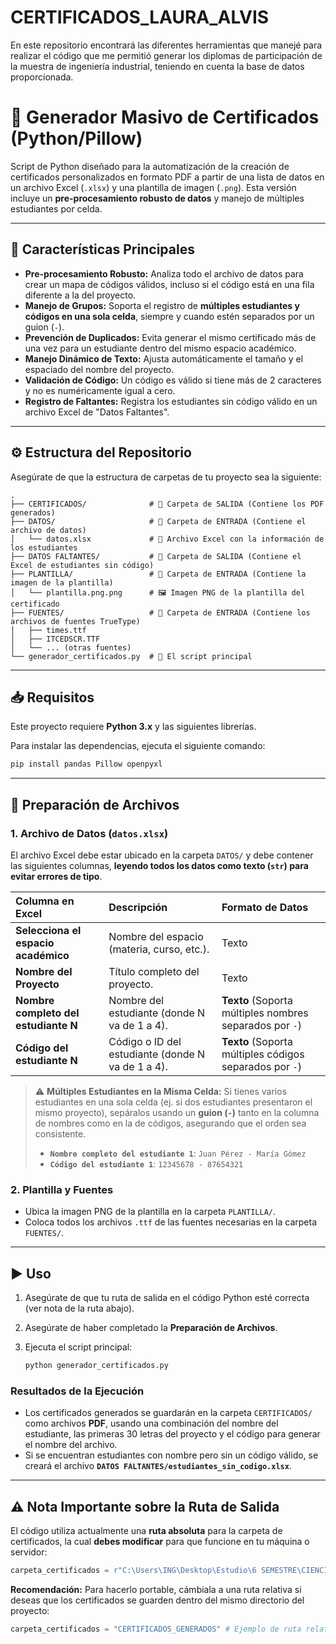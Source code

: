 # CERTIFICADOS_LAURA_ALVIS
En este repositorio encontrará las diferentes herramientas que manejé para realizar el código que me permitió generar los diplomas de participación de la muestra de ingeniería industrial, teniendo en cuenta la base de datos proporcionada.

# 📜 Generador Masivo de Certificados (Python/Pillow) 

Script de Python diseñado para la automatización de la creación de certificados personalizados en formato PDF a partir de una lista de datos en un archivo Excel (`.xlsx`) y una plantilla de imagen (`.png`). Esta versión incluye un **pre-procesamiento robusto de datos** y manejo de múltiples estudiantes por celda.

-----

## 🚀 Características Principales

  * **Pre-procesamiento Robusto:** Analiza todo el archivo de datos para crear un mapa de códigos válidos, incluso si el código está en una fila diferente a la del proyecto.
  * **Manejo de Grupos:** Soporta el registro de **múltiples estudiantes y códigos en una sola celda**, siempre y cuando estén separados por un guion (`-`).
  * **Prevención de Duplicados:** Evita generar el mismo certificado más de una vez para un estudiante dentro del mismo espacio académico.
  * **Manejo Dinámico de Texto:** Ajusta automáticamente el tamaño y el espaciado del nombre del proyecto.
  * **Validación de Código:** Un código es válido si tiene más de 2 caracteres y no es numéricamente igual a cero.
  * **Registro de Faltantes:** Registra los estudiantes sin código válido en un archivo Excel de "Datos Faltantes".

-----

## ⚙️ Estructura del Repositorio

Asegúrate de que la estructura de carpetas de tu proyecto sea la siguiente:

```
.
├── CERTIFICADOS/              # 📁 Carpeta de SALIDA (Contiene los PDF generados)
├── DATOS/                     # 📁 Carpeta de ENTRADA (Contiene el archivo de datos)
│   └── datos.xlsx             # 📄 Archivo Excel con la información de los estudiantes
├── DATOS FALTANTES/           # 📁 Carpeta de SALIDA (Contiene el Excel de estudiantes sin código)
├── PLANTILLA/                 # 📁 Carpeta de ENTRADA (Contiene la imagen de la plantilla)
│   └── plantilla.png.png      # 🖼️ Imagen PNG de la plantilla del certificado
├── FUENTES/                   # 📁 Carpeta de ENTRADA (Contiene los archivos de fuentes TrueType)
│   ├── times.ttf
│   ├── ITCEDSCR.TTF
│   └── ... (otras fuentes)
└── generador_certificados.py  # 🐍 El script principal
```

-----

## 📥 Requisitos

Este proyecto requiere **Python 3.x** y las siguientes librerías.

Para instalar las dependencias, ejecuta el siguiente comando:

```bash
pip install pandas Pillow openpyxl
```

-----

## 📝 Preparación de Archivos

### 1\. Archivo de Datos (`datos.xlsx`)

El archivo Excel debe estar ubicado en la carpeta `DATOS/` y debe contener las siguientes columnas, **leyendo todos los datos como texto (`str`) para evitar errores de tipo**.

| Columna en Excel | Descripción | Formato de Datos |
| :--- | :--- | :--- |
| **Selecciona el espacio académico** | Nombre del espacio (materia, curso, etc.). | Texto |
| **Nombre del Proyecto** | Título completo del proyecto. | Texto |
| **Nombre completo del estudiante N** | Nombre del estudiante (donde N va de 1 a 4). | **Texto** (Soporta múltiples nombres separados por `-`) |
| **Código del estudiante N** | Código o ID del estudiante (donde N va de 1 a 4). | **Texto** (Soporta múltiples códigos separados por `-`) |

> ⚠️ **Múltiples Estudiantes en la Misma Celda:**
> Si tienes varios estudiantes en una sola celda (ej. si dos estudiantes presentaron el mismo proyecto), sepáralos usando un **guion (`-`)** tanto en la columna de nombres como en la de códigos, asegurando que el orden sea consistente.
>
>   * **`Nombre completo del estudiante 1`**: `Juan Pérez - María Gómez`
>   * **`Código del estudiante 1`**: `12345678 - 87654321`

### 2\. Plantilla y Fuentes

  * Ubica la imagen PNG de la plantilla en la carpeta `PLANTILLA/`.
  * Coloca todos los archivos `.ttf` de las fuentes necesarias en la carpeta `FUENTES/`.

-----

## ▶️ Uso

1.  Asegúrate de que tu ruta de salida en el código Python esté correcta (ver nota de la ruta abajo).

2.  Asegúrate de haber completado la **Preparación de Archivos**.

3.  Ejecuta el script principal:

    ```bash
    python generador_certificados.py
    ```

### Resultados de la Ejecución

  * Los certificados generados se guardarán en la carpeta `CERTIFICADOS/` como archivos **PDF**, usando una combinación del nombre del estudiante, las primeras 30 letras del proyecto y el código para generar el nombre del archivo.
  * Si se encuentran estudiantes con nombre pero sin un código válido, se creará el archivo **`DATOS FALTANTES/estudiantes_sin_codigo.xlsx`**.

-----

## ⚠️ Nota Importante sobre la Ruta de Salida

El código utiliza actualmente una **ruta absoluta** para la carpeta de certificados, la cual **debes modificar** para que funcione en tu máquina o servidor:

```python
carpeta_certificados = r"C:\Users\ING\Desktop\Estudio\6 SEMESTRE\CIENCIA DE DATOS\3ER CORTE\CERTIFICADOS" # ¡MODIFICAR ESTA RUTA!
```

**Recomendación:** Para hacerlo portable, cámbiala a una ruta relativa si deseas que los certificados se guarden dentro del mismo directorio del proyecto:

```python
carpeta_certificados = "CERTIFICADOS_GENERADOS" # Ejemplo de ruta relativa
```
